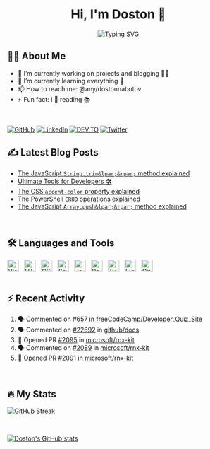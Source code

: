 <h1 align="center">Hi, I'm Doston 👋</h1>

<p align="center">
  <a href="https://git.io/typing-svg"><img src="https://readme-typing-svg.demolab.com?font=Fira+Code&size=24&pause=1000&color=31ABE1&center=true&width=435&lines=Frontend+Developer+;Tech+Blogger+;Avid+Science+Reader+;and+Passionate+Learner!;Nice+to+meet+you..." alt="Typing SVG" /></a>
</p>

## 👨‍💻 About Me

- 🔭 I’m currently working on projects and blogging 👨‍💻
- 🌱 I’m currently learning everything 🤣
- 📫 How to reach me: @any/dostonnabotov
- ⚡ Fun fact: I 💙 reading 📚

<br />

[![GitHub](https://img.shields.io/badge/github-171515?style=for-the-badge&logo=github&logoColor=white)](https://github.com/dostonnabotov)
[![LinkedIn](https://img.shields.io/badge/Twitter-00ACEE?style=for-the-badge&logo=twitter&logoColor=white)](https://twitter.com/dostonnabotov)
[![DEV.TO](https://img.shields.io/badge/DEV.TO-black?style=for-the-badge&logo=dev.to&logoColor=white)](https://dev.to/dostonnabotov)
[![Twitter](https://img.shields.io/badge/LinkedIn-0077B5?style=for-the-badge&logo=linkedin&logoColor=white)](https://www.linkedin.com/in/dostonnabotov)

## ✍ Latest Blog Posts
<!-- BLOG-POST-LIST:START -->
- [The JavaScript `String.trim&lpar;&rpar;` method explained](https://dev.to/dostonnabotov/the-javascript-stringtrim-method-explained-4b61)
- [Ultimate Tools for Developers 🛠](https://dev.to/dostonnabotov/ultimate-tools-for-developers-2aj2)
- [The CSS `accent-color` property explained](https://dev.to/dostonnabotov/the-css-accent-color-property-explained-4h9o)
- [The PowerShell `CRUD` operations explained](https://dev.to/dostonnabotov/the-powershell-crud-operations-explained-1kn9)
- [The JavaScript `Array.push&lpar;&rpar;` method explained](https://dev.to/dostonnabotov/the-javascript-arraypush-method-explained-5d4m)
<!-- BLOG-POST-LIST:END -->

<br />

## 🛠 Languages and Tools

<!-- TODO: icons for light and dark mode -->

<div style="display: flex; align-items: center; gap: .75rem; flex-wrap: wrap">
  <img alt="Visual Studio Code" width="26px" src="https://cdn.jsdelivr.net/gh/devicons/devicon/icons/vscode/vscode-original.svg" />
  <img alt="HTML5" width="26px" src="https://cdn.jsdelivr.net/gh/devicons/devicon/icons/html5/html5-original.svg" />
  <img alt="CSS3" width="26px" src="https://cdn.jsdelivr.net/gh/devicons/devicon/icons/css3/css3-original.svg" />
  <img alt="Sass" width="26px" src="https://cdn.jsdelivr.net/gh/devicons/devicon/icons/sass/sass-original.svg" />
  <img alt="JavaScript" width="26px" src="https://cdn.jsdelivr.net/gh/devicons/devicon/icons/javascript/javascript-original.svg" />
  <img alt="React" width="26px" src="https://cdn.jsdelivr.net/gh/devicons/devicon/icons/react/react-original.svg" />
  <img alt="TypeScript" width="26px" src="https://cdn.jsdelivr.net/gh/devicons/devicon/icons/typescript/typescript-original.svg" />
  <img alt="Figma" width="26px" src="https://cdn.jsdelivr.net/gh/devicons/devicon/icons/figma/figma-original.svg" />
  <img alt="Git" width="26px" src="https://cdn.jsdelivr.net/gh/devicons/devicon/icons/git/git-original.svg" />
</div>

<br />

## ⚡ Recent Activity

<!--START_SECTION:activity-->
1. 🗣 Commented on [#657](https://github.com/freeCodeCamp/Developer_Quiz_Site/issues/657) in [freeCodeCamp/Developer_Quiz_Site](https://github.com/freeCodeCamp/Developer_Quiz_Site)
2. 🗣 Commented on [#22692](https://github.com/github/docs/issues/22692) in [github/docs](https://github.com/github/docs)
3. 💪 Opened PR [#2095](https://github.com/microsoft/rnx-kit/pull/2095) in [microsoft/rnx-kit](https://github.com/microsoft/rnx-kit)
4. 🗣 Commented on [#2089](https://github.com/microsoft/rnx-kit/issues/2089) in [microsoft/rnx-kit](https://github.com/microsoft/rnx-kit)
5. 💪 Opened PR [#2091](https://github.com/microsoft/rnx-kit/pull/2091) in [microsoft/rnx-kit](https://github.com/microsoft/rnx-kit)
<!--END_SECTION:activity-->

<br />

## 🔥 My Stats

[![GitHub Streak](http://github-readme-streak-stats.herokuapp.com?user=dostonnabotov&theme=dark&hide_border=true)](https://git.io/streak-stats)

<br />

[![Doston's GitHub stats](https://github-readme-stats-oyrlj6gzx-dostonnabotov.vercel.app/api?username=dostonnabotov)](https://github.com/anuraghazra/github-readme-stats)
